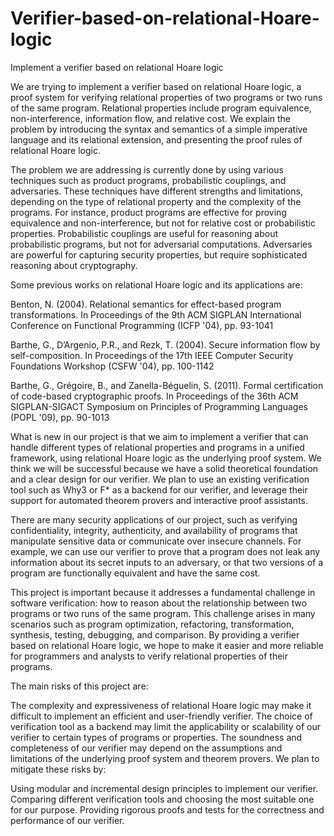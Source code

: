 # Verifier-based-on-relational-Hoare-logic
Implement a verifier based on relational Hoare logic

We are trying to implement a verifier based on relational Hoare logic, a proof system for verifying relational properties of two programs or two runs of the same program. Relational properties include program equivalence, non-interference, information flow, and relative cost. We explain the problem by introducing the syntax and semantics of a simple imperative language and its relational extension, and presenting the proof rules of relational Hoare logic.

The problem we are addressing is currently done by using various techniques such as product programs, probabilistic couplings, and adversaries. These techniques have different strengths and limitations, depending on the type of relational property and the complexity of the programs. For instance, product programs are effective for proving equivalence and non-interference, but not for relative cost or probabilistic properties. Probabilistic couplings are useful for reasoning about probabilistic programs, but not for adversarial computations. Adversaries are powerful for capturing security properties, but require sophisticated reasoning about cryptography.

Some previous works on relational Hoare logic and its applications are:

Benton, N. (2004). Relational semantics for effect-based program transformations. In Proceedings of the 9th ACM SIGPLAN International Conference on Functional Programming (ICFP '04), pp. 93-1041

Barthe, G., D’Argenio, P.R., and Rezk, T. (2004). Secure information flow by self-composition. In Proceedings of the 17th IEEE Computer Security Foundations Workshop (CSFW '04), pp. 100-1142

Barthe, G., Grégoire, B., and Zanella-Béguelin, S. (2011). Formal certification of code-based cryptographic proofs. In Proceedings of the 36th ACM SIGPLAN-SIGACT Symposium on Principles of Programming Languages (POPL '09), pp. 90-1013

What is new in our project is that we aim to implement a verifier that can handle different types of relational properties and programs in a unified framework, using relational Hoare logic as the underlying proof system. We think we will be successful because we have a solid theoretical foundation and a clear design for our verifier. We plan to use an existing verification tool such as Why3 or F* as a backend for our verifier, and leverage their support for automated theorem provers and interactive proof assistants.

There are many security applications of our project, such as verifying confidentiality, integrity, authenticity, and availability of programs that manipulate sensitive data or communicate over insecure channels. For example, we can use our verifier to prove that a program does not leak any information about its secret inputs to an adversary, or that two versions of a program are functionally equivalent and have the same cost.

This project is important because it addresses a fundamental challenge in software verification: how to reason about the relationship between two programs or two runs of the same program. This challenge arises in many scenarios such as program optimization, refactoring, transformation, synthesis, testing, debugging, and comparison. By providing a verifier based on relational Hoare logic, we hope to make it easier and more reliable for programmers and analysts to verify relational properties of their programs.

The main risks of this project are:

The complexity and expressiveness of relational Hoare logic may make it difficult to implement an efficient and user-friendly verifier.
The choice of verification tool as a backend may limit the applicability or scalability of our verifier to certain types of programs or properties.
The soundness and completeness of our verifier may depend on the assumptions and limitations of the underlying proof system and theorem provers.
We plan to mitigate these risks by:

Using modular and incremental design principles to implement our verifier.
Comparing different verification tools and choosing the most suitable one for our purpose.
Providing rigorous proofs and tests for the correctness and performance of our verifier.
